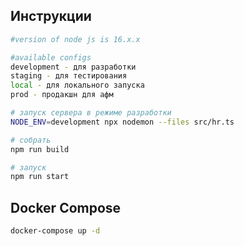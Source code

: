 ## Инструкции

```bash
#version of node js is 16.x.x

#available configs
development - для разработки
staging - для тестирования
local - для локального запуска
prod - продакшн для афм

# запуск сервера в режиме разработки
NODE_ENV=development npx nodemon --files src/hr.ts

# собрать
npm run build

# запуск
npm run start

```

## Docker Compose

```bash
docker-compose up -d

```